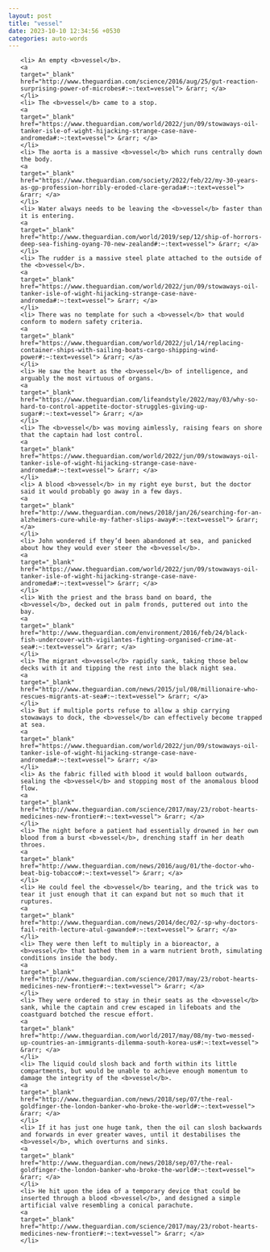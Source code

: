 ```yaml
---
layout: post
title: "vessel"
date: 2023-10-10 12:34:56 +0530
categories: auto-words
---
```

<ol>

    <li> An empty <b>vessel</b>.
    <a 
    target="_blank" 
    href="http://www.theguardian.com/science/2016/aug/25/gut-reaction-surprising-power-of-microbes#:~:text=vessel"> &rarr; </a>
    </li>
    <li> The <b>vessel</b> came to a stop.
    <a 
    target="_blank" 
    href="https://www.theguardian.com/world/2022/jun/09/stowaways-oil-tanker-isle-of-wight-hijacking-strange-case-nave-andromeda#:~:text=vessel"> &rarr; </a>
    </li>
    <li> The aorta is a massive <b>vessel</b> which runs centrally down the body.
    <a 
    target="_blank" 
    href="https://www.theguardian.com/society/2022/feb/22/my-30-years-as-gp-profession-horribly-eroded-clare-gerada#:~:text=vessel"> &rarr; </a>
    </li>
    <li> Water always needs to be leaving the <b>vessel</b> faster than it is entering.
    <a 
    target="_blank" 
    href="http://www.theguardian.com/world/2019/sep/12/ship-of-horrors-deep-sea-fishing-oyang-70-new-zealand#:~:text=vessel"> &rarr; </a>
    </li>
    <li> The rudder is a massive steel plate attached to the outside of the <b>vessel</b>.
    <a 
    target="_blank" 
    href="https://www.theguardian.com/world/2022/jun/09/stowaways-oil-tanker-isle-of-wight-hijacking-strange-case-nave-andromeda#:~:text=vessel"> &rarr; </a>
    </li>
    <li> There was no template for such a <b>vessel</b> that would conform to modern safety criteria.
    <a 
    target="_blank" 
    href="https://www.theguardian.com/world/2022/jul/14/replacing-container-ships-with-sailing-boats-cargo-shipping-wind-power#:~:text=vessel"> &rarr; </a>
    </li>
    <li> He saw the heart as the <b>vessel</b> of intelligence, and arguably the most virtuous of organs.
    <a 
    target="_blank" 
    href="https://www.theguardian.com/lifeandstyle/2022/may/03/why-so-hard-to-control-appetite-doctor-struggles-giving-up-sugar#:~:text=vessel"> &rarr; </a>
    </li>
    <li> The <b>vessel</b> was moving aimlessly, raising fears on shore that the captain had lost control.
    <a 
    target="_blank" 
    href="https://www.theguardian.com/world/2022/jun/09/stowaways-oil-tanker-isle-of-wight-hijacking-strange-case-nave-andromeda#:~:text=vessel"> &rarr; </a>
    </li>
    <li> A blood <b>vessel</b> in my right eye burst, but the doctor said it would probably go away in a few days.
    <a 
    target="_blank" 
    href="http://www.theguardian.com/news/2018/jan/26/searching-for-an-alzheimers-cure-while-my-father-slips-away#:~:text=vessel"> &rarr; </a>
    </li>
    <li> John wondered if they’d been abandoned at sea, and panicked about how they would ever steer the <b>vessel</b>.
    <a 
    target="_blank" 
    href="https://www.theguardian.com/world/2022/jun/09/stowaways-oil-tanker-isle-of-wight-hijacking-strange-case-nave-andromeda#:~:text=vessel"> &rarr; </a>
    </li>
    <li> With the priest and the brass band on board, the <b>vessel</b>, decked out in palm fronds, puttered out into the bay.
    <a 
    target="_blank" 
    href="http://www.theguardian.com/environment/2016/feb/24/black-fish-undercover-with-vigilantes-fighting-organised-crime-at-sea#:~:text=vessel"> &rarr; </a>
    </li>
    <li> The migrant <b>vessel</b> rapidly sank, taking those below decks with it and tipping the rest into the black night sea.
    <a 
    target="_blank" 
    href="http://www.theguardian.com/news/2015/jul/08/millionaire-who-rescues-migrants-at-sea#:~:text=vessel"> &rarr; </a>
    </li>
    <li> But if multiple ports refuse to allow a ship carrying stowaways to dock, the <b>vessel</b> can effectively become trapped at sea.
    <a 
    target="_blank" 
    href="https://www.theguardian.com/world/2022/jun/09/stowaways-oil-tanker-isle-of-wight-hijacking-strange-case-nave-andromeda#:~:text=vessel"> &rarr; </a>
    </li>
    <li> As the fabric filled with blood it would balloon outwards, sealing the <b>vessel</b> and stopping most of the anomalous blood flow.
    <a 
    target="_blank" 
    href="http://www.theguardian.com/science/2017/may/23/robot-hearts-medicines-new-frontier#:~:text=vessel"> &rarr; </a>
    </li>
    <li> The night before a patient had essentially drowned in her own blood from a burst <b>vessel</b>, drenching staff in her death throes.
    <a 
    target="_blank" 
    href="http://www.theguardian.com/news/2016/aug/01/the-doctor-who-beat-big-tobacco#:~:text=vessel"> &rarr; </a>
    </li>
    <li> He could feel the <b>vessel</b> tearing, and the trick was to tear it just enough that it can expand but not so much that it ruptures.
    <a 
    target="_blank" 
    href="http://www.theguardian.com/news/2014/dec/02/-sp-why-doctors-fail-reith-lecture-atul-gawande#:~:text=vessel"> &rarr; </a>
    </li>
    <li> They were then left to multiply in a bioreactor, a <b>vessel</b> that bathed them in a warm nutrient broth, simulating conditions inside the body.
    <a 
    target="_blank" 
    href="http://www.theguardian.com/science/2017/may/23/robot-hearts-medicines-new-frontier#:~:text=vessel"> &rarr; </a>
    </li>
    <li> They were ordered to stay in their seats as the <b>vessel</b> sank, while the captain and crew escaped in lifeboats and the coastguard botched the rescue effort.
    <a 
    target="_blank" 
    href="http://www.theguardian.com/world/2017/may/08/my-two-messed-up-countries-an-immigrants-dilemma-south-korea-us#:~:text=vessel"> &rarr; </a>
    </li>
    <li> The liquid could slosh back and forth within its little compartments, but would be unable to achieve enough momentum to damage the integrity of the <b>vessel</b>.
    <a 
    target="_blank" 
    href="http://www.theguardian.com/news/2018/sep/07/the-real-goldfinger-the-london-banker-who-broke-the-world#:~:text=vessel"> &rarr; </a>
    </li>
    <li> If it has just one huge tank, then the oil can slosh backwards and forwards in ever greater waves, until it destabilises the <b>vessel</b>, which overturns and sinks.
    <a 
    target="_blank" 
    href="http://www.theguardian.com/news/2018/sep/07/the-real-goldfinger-the-london-banker-who-broke-the-world#:~:text=vessel"> &rarr; </a>
    </li>
    <li> He hit upon the idea of a temporary device that could be inserted through a blood <b>vessel</b>, and designed a simple artificial valve resembling a conical parachute.
    <a 
    target="_blank" 
    href="http://www.theguardian.com/science/2017/may/23/robot-hearts-medicines-new-frontier#:~:text=vessel"> &rarr; </a>
    </li>